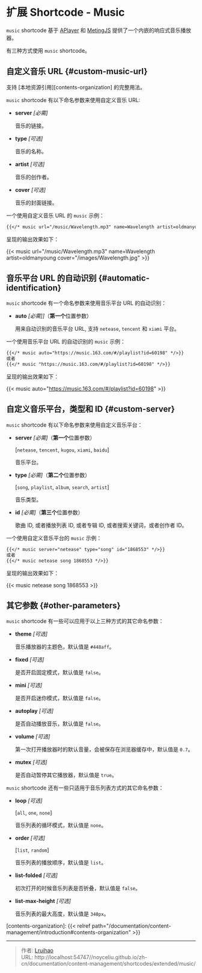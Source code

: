 # 扩展 Shortcode - Music


`music` shortcode 基于 [APlayer][aplayer] 和 [MetingJS][metingjs] 提供了一个内嵌的响应式音乐播放器。

<!--more-->

有三种方式使用 `music` shortcode。

## 自定义音乐 URL {#custom-music-url}

支持 [本地资源引用][contents-organization] 的完整用法。

`music` shortcode 有以下命名参数来使用自定义音乐 URL:

- **server** _[必需]_

    音乐的链接。

- **type** _[可选]_

    音乐的名称。

- **artist** _[可选]_

    音乐的创作者。

- **cover** _[可选]_

    音乐的封面链接。

一个使用自定义音乐 URL 的 `music` 示例：

```markdown
{{</* music url="/music/Wavelength.mp3" name=Wavelength artist=oldmanyoung cover="/images/Wavelength.jpg" */>}}
```

呈现的输出效果如下：

{{< music url="/music/Wavelength.mp3" name=Wavelength artist=oldmanyoung cover="/images/Wavelength.jpg" >}}

## 音乐平台 URL 的自动识别 {#automatic-identification}

`music` shortcode 有一个命名参数来使用音乐平台 URL 的自动识别：

- **auto** _[必需]]_（**第一个**位置参数）

    用来自动识别的音乐平台 URL, 支持 `netease`, `tencent` 和 `xiami` 平台。

一个使用音乐平台 URL 的自动识别的 `music` 示例：

```markdown
{{</* music auto="https://music.163.com/#/playlist?id=60198" */>}}
或者
{{</* music "https://music.163.com/#/playlist?id=60198" */>}}
```

呈现的输出效果如下：

{{< music auto="https://music.163.com/#/playlist?id=60198" >}}

## 自定义音乐平台，类型和 ID {#custom-server}

`music` shortcode 有以下命名参数来使用自定义音乐平台：

- **server** _[必需]_（**第一个**位置参数）

    [`netease`, `tencent`, `kugou`, `xiami`, `baidu`]

    音乐平台。

- **type** _[必需]_（**第二个**位置参数）

    [`song`, `playlist`, `album`, `search`, `artist`]

    音乐类型。

- **id** _[必需]_（**第三个**位置参数）

    歌曲 ID, 或者播放列表 ID, 或者专辑 ID, 或者搜索关键词，或者创作者 ID。

一个使用自定义音乐平台的 `music` 示例：

```markdown
{{</* music server="netease" type="song" id="1868553" */>}}
或者
{{</* music netease song 1868553 */>}}
```

呈现的输出效果如下：

{{< music netease song 1868553 >}}

## 其它参数 {#other-parameters}

`music` shortcode 有一些可以应用于以上三种方式的其它命名参数：

- **theme** _[可选]_

    音乐播放器的主题色，默认值是 `#448aff`。

- **fixed** _[可选]_

    是否开启固定模式，默认值是 `false`。

- **mini** _[可选]_

    是否开启迷你模式，默认值是 `false`。

- **autoplay** _[可选]_

    是否自动播放音乐，默认值是 `false`。

- **volume** _[可选]_

    第一次打开播放器时的默认音量，会被保存在浏览器缓存中，默认值是 `0.7`。

- **mutex** _[可选]_

    是否自动暂停其它播放器，默认值是 `true`。

`music` shortcode 还有一些只适用于音乐列表方式的其它命名参数：

- **loop** _[可选]_

    [`all`, `one`, `none`]

    音乐列表的循环模式，默认值是 `none`。

- **order** _[可选]_

    [`list`, `random`]

    音乐列表的播放顺序，默认值是 `list`。

- **list-folded** _[可选]_

    初次打开的时候音乐列表是否折叠，默认值是 `false`。

- **list-max-height** _[可选]_

    音乐列表的最大高度，默认值是 `340px`。

<!-- link reference definition -->
<!-- markdownlint-disable-file reference-links-images -->
[aplayer]: https://github.com/MoePlayer/APlayer
[metingjs]: https://github.com/metowolf/MetingJS
[contents-organization]: {{< relref path="/documentation/content-management/introduction#contents-organization" >}}


---

> 作者: [Lruihao](https://lruihao.cn)  
> URL: http://localhost:54747//noyceliu.github.io/zh-cn/documentation/content-management/shortcodes/extended/music/  

